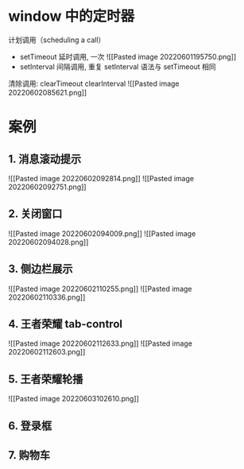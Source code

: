 # window 中的定时器
计划调用（scheduling a call）
- setTimeout 延时调用, 一次 
![[Pasted image 20220601195750.png]]
- setInterval 间隔调用, 重复
setInterval 语法与 setTimeout 相同

清除调用: clearTimeout
                clearInterval
![[Pasted image 20220602085621.png]]

# 案例
## 1. 消息滚动提示
![[Pasted image 20220602092814.png]]
![[Pasted image 20220602092751.png]]
## 2. 关闭窗口
![[Pasted image 20220602094009.png]]
![[Pasted image 20220602094028.png]]

## 3. 侧边栏展示
![[Pasted image 20220602110255.png]]
![[Pasted image 20220602110336.png]]

## 4. 王者荣耀 tab-control
![[Pasted image 20220602112633.png]]
![[Pasted image 20220602112603.png]]
## 5. 王者荣耀轮播
![[Pasted image 20220603102610.png]]
## 6. 登录框

## 7. 购物车